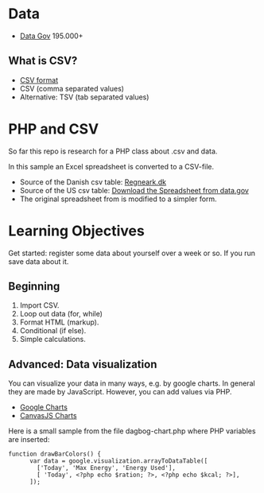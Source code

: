 # Data

* [Data Gov](https://catalog.data.gov/dataset) 195.000+ 

## What is CSV?

* [CSV format](https://www.csvreader.com/csv_format.php)
* CSV (comma separated values)
* Alternative: TSV (tab separated values)

# PHP and CSV

So far this repo is research for a PHP class about .csv and data.

In this sample an Excel spreadsheet is converted to a CSV-file.

* Source of the Danish csv table: [Regneark.dk](http://www.excel-regneark.dk/?pageIDX=258)
* Source of the US csv table: [Download the Spreadsheet from data.gov](https://catalog.data.gov/dataset/mypyramid-food-raw-data-f9ed6)
* The original spreadsheet from is modified to a simpler form.

# Learning Objectives

Get started: register some data about yourself over a week or so.
If you run save data about it.

## Beginning

1. Import CSV.
2. Loop out data (for, while)
3. Format HTML (markup).
4. Conditional (if else).
5. Simple calculations.

## Advanced: Data visualization

You can visualize your data in many ways, e.g. by google charts. In general they are made by JavaScript. However, you can add values via PHP.

* [Google Charts](https://developers.google.com/chart/interactive/docs/gallery)
* [CanvasJS Charts](https://canvasjs.com/html5-javascript-pie-chart/)

Here is a small sample from the file dagbog-chart.php where PHP variables are inserted:

~~~~
function drawBarColors() {
      var data = google.visualization.arrayToDataTable([
        ['Today', 'Max Energy', 'Energy Used'],
        [ 'Today', <?php echo $ration; ?>, <?php echo $kcal; ?>],
      ]);
~~~~


